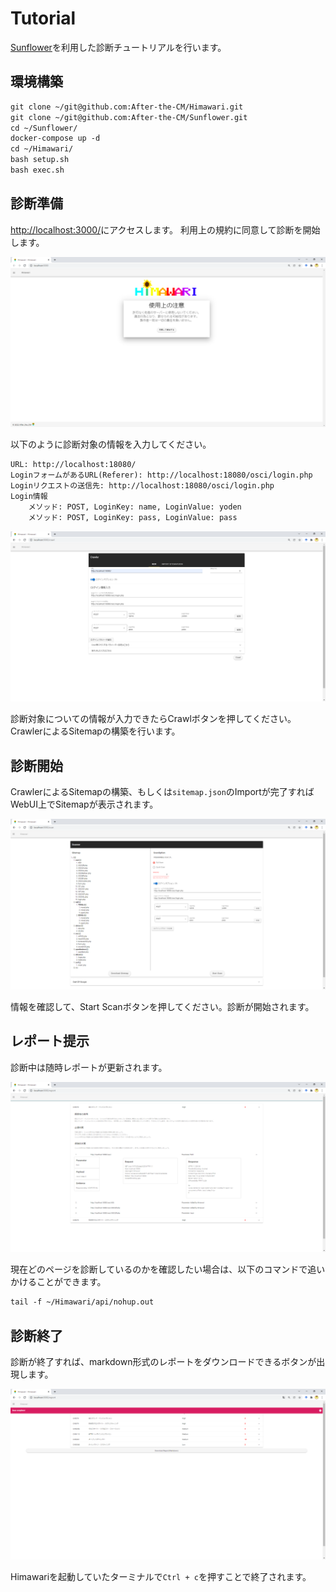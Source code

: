 # Tutorial

[Sunflower](https://github.com/After-the-CM/Sunflower)を利用した診断チュートリアルを行います。  

## 環境構築

```txt
git clone ~/git@github.com:After-the-CM/Himawari.git
git clone ~/git@github.com:After-the-CM/Sunflower.git
cd ~/Sunflower/
docker-compose up -d
cd ~/Himawari/
bash setup.sh
bash exec.sh
```

## 診断準備

<http://localhost:3000/>にアクセスします。
利用上の規約に同意して診断を開始します。  

![](./images/home.png)

以下のように診断対象の情報を入力してください。  

```txt
URL: http://localhost:18080/
LoginフォームがあるURL(Referer): http://localhost:18080/osci/login.php
Loginリクエストの送信先: http://localhost:18080/osci/login.php
Login情報
    メソッド: POST, LoginKey: name, LoginValue: yoden
    メソッド: POST, LoginKey: pass, LoginValue: pass
```

![](./images/crawl_setting.png)

診断対象についての情報が入力できたらCrawlボタンを押してください。  
CrawlerによるSitemapの構築を行います。  

## 診断開始

CrawlerによるSitemapの構築、もしくは`sitemap.json`のImportが完了すればWebUI上でSitemapが表示されます。  

![](./images/scan.png)

情報を確認して、Start Scanボタンを押してください。診断が開始されます。  

## レポート提示

診断中は随時レポートが更新されます。

![](./images/report.png)

現在どのページを診断しているのかを確認したい場合は、以下のコマンドで追いかけることができます。

```txt
tail -f ~/Himawari/api/nohup.out
```

## 診断終了

診断が終了すれば、markdown形式のレポートをダウンロードできるボタンが出現します。

![](./images/fin.png)

Himawariを起動していたターミナルで`Ctrl + c`を押すことで終了されます。  
